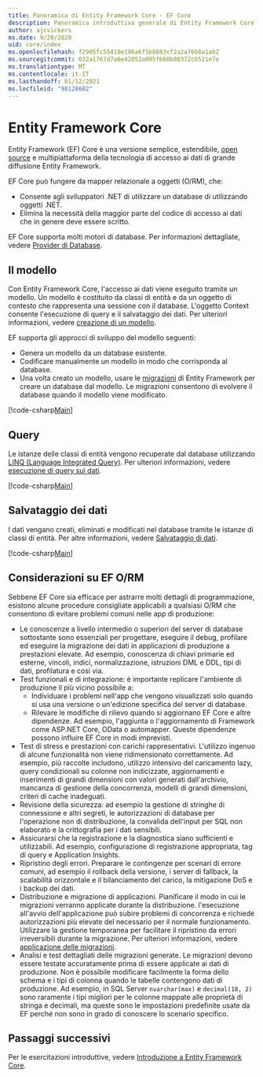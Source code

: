 ```yaml
---
title: Panoramica di Entity Framework Core - EF Core
description: Panoramica introduttiva generale di Entity Framework Core
author: ajcvickers
ms.date: 9/20/2020
uid: core/index
ms.openlocfilehash: f2905fc55419e196a6f5b8883cf2a2a76b8a1ab2
ms.sourcegitcommit: 032a1767d7a6e42052a005f660b80372c6521e7e
ms.translationtype: MT
ms.contentlocale: it-IT
ms.lasthandoff: 01/12/2021
ms.locfileid: "98128602"
---
```

# <a name="entity-framework-core"></a>Entity Framework Core

Entity Framework (EF) Core è una versione semplice, estendibile, [open source](https://github.com/dotnet/efcore) e multipiattaforma della tecnologia di accesso ai dati di grande diffusione Entity Framework.

EF Core può fungere da mapper relazionale a oggetti (O/RM), che:

* Consente agli sviluppatori .NET di utilizzare un database di utilizzando oggetti .NET.
* Elimina la necessità della maggior parte del codice di accesso ai dati che in genere deve essere scritto.

EF Core supporta molti motori di database. Per informazioni dettagliate, vedere [Provider di Database](xref:core/providers/index).

## <a name="the-model"></a>Il modello

Con Entity Framework Core, l'accesso ai dati viene eseguito tramite un modello. Un modello è costituito da classi di entità e da un oggetto di contesto che rappresenta una sessione con il database. L'oggetto Context consente l'esecuzione di query e il salvataggio dei dati. Per ulteriori informazioni, vedere [creazione di un modello](xref:core/modeling/index).

EF supporta gli approcci di sviluppo del modello seguenti:

* Genera un modello da un database esistente.
* Codificare manualmente un modello in modo che corrisponda al database.
* Una volta creato un modello, usare le [migrazioni](xref:core/managing-schemas/migrations/index) di Entity Framework per creare un database dal modello. Le migrazioni consentono di evolvere il database quando il modello viene modificato.

[!code-csharp[Main](../../samples/core/Intro/Model.cs)]

## <a name="querying"></a>Query

Le istanze delle classi di entità vengono recuperate dal database utilizzando [LINQ (Language Integrated Query)](/dotnet/csharp/programming-guide/concepts/linq/). Per ulteriori informazioni, vedere [esecuzione di query sui dati](xref:core/querying/index).

[!code-csharp[Main](../../samples/core/Intro/Program.cs#Querying)]

## <a name="saving-data"></a>Salvataggio dei dati

I dati vengano creati, eliminati e modificati nel database tramite le istanze di classi di entità. Per altre informazioni, vedere [Salvataggio di dati](xref:core/saving/index).

[!code-csharp[Main](../../samples/core/Intro/Program.cs#SavingData)]

## <a name="ef-orm-considerations"></a>Considerazioni su EF O/RM

Sebbene EF Core sia efficace per astrarre molti dettagli di programmazione, esistono alcune procedure consigliate applicabili a qualsiasi O/RM che consentono di evitare problemi comuni nelle app di produzione:

* Le conoscenze a livello intermedio o superiori del server di database sottostante sono essenziali per progettare, eseguire il debug, profilare ed eseguire la migrazione dei dati in applicazioni di produzione a prestazioni elevate. Ad esempio, conoscenza di chiavi primarie ed esterne, vincoli, indici, normalizzazione, istruzioni DML e DDL, tipi di dati, profilatura e così via.
* Test funzionali e di integrazione: è importante replicare l'ambiente di produzione il più vicino possibile a:
  * Individuare i problemi nell'app che vengono visualizzati solo quando si usa una versione o un'edizione specifica del server di database.
  * Rilevare le modifiche di rilievo quando si aggiornano EF Core e altre dipendenze. Ad esempio, l'aggiunta o l'aggiornamento di Framework come ASP.NET Core, OData o automapper. Queste dipendenze possono influire EF Core in modi imprevisti.
* Test di stress e prestazioni con carichi rappresentativi. L'utilizzo ingenuo di alcune funzionalità non viene ridimensionato correttamente. Ad esempio, più raccolte includono, utilizzo intensivo del caricamento lazy, query condizionali su colonne non indicizzate, aggiornamenti e inserimenti di grandi dimensioni con valori generati dall'archivio, mancanza di gestione della concorrenza, modelli di grandi dimensioni, criteri di cache inadeguati.
* Revisione della sicurezza: ad esempio la gestione di stringhe di connessione e altri segreti, le autorizzazioni di database per l'operazione non di distribuzione, la convalida dell'input per SQL non elaborato e la crittografia per i dati sensibili.
* Assicurarsi che la registrazione e la diagnostica siano sufficienti e utilizzabili. Ad esempio, configurazione di registrazione appropriata, tag di query e Application Insights.
* Ripristino degli errori. Preparare le contingenze per scenari di errore comuni, ad esempio il rollback della versione, i server di fallback, la scalabilità orizzontale e il bilanciamento del carico, la mitigazione DoS e i backup dei dati.
* Distribuzione e migrazione di applicazioni. Pianificare il modo in cui le migrazioni verranno applicate durante la distribuzione. l'esecuzione all'avvio dell'applicazione può subire problemi di concorrenza e richiede autorizzazioni più elevate del necessario per il normale funzionamento. Utilizzare la gestione temporanea per facilitare il ripristino da errori irreversibili durante la migrazione. Per ulteriori informazioni, vedere [applicazione delle migrazioni](xref:core/managing-schemas/migrations/applying).
* Analisi e test dettagliati delle migrazioni generate. Le migrazioni devono essere testate accuratamente prima di essere applicate ai dati di produzione. Non è possibile modificare facilmente la forma dello schema e i tipi di colonna quando le tabelle contengono dati di produzione. Ad esempio, in SQL Server `nvarchar(max)` e `decimal(18, 2)` sono raramente i tipi migliori per le colonne mappate alle proprietà di stringa e decimali, ma queste sono le impostazioni predefinite usate da EF perché non sono in grado di conoscere lo scenario specifico.

## <a name="next-steps"></a>Passaggi successivi

Per le esercitazioni introduttive, vedere [Introduzione a Entity Framework Core](xref:core/get-started/overview/first-app).
